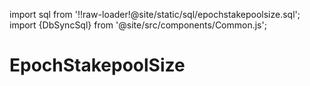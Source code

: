 import sql from '!!raw-loader!@site/static/sql/epochstakepoolsize.sql';
import {DbSyncSql} from '@site/src/components/Common.js';

# EpochStakepoolSize

<DbSyncSql sql={sql} />

